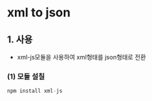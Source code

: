 # xml to json
## 1. 사용
* xml-js모듈을 사용하여 xml형태를 json형태로 전환

### (1) 모듈 설칠
```js
npm install xml-js
```
